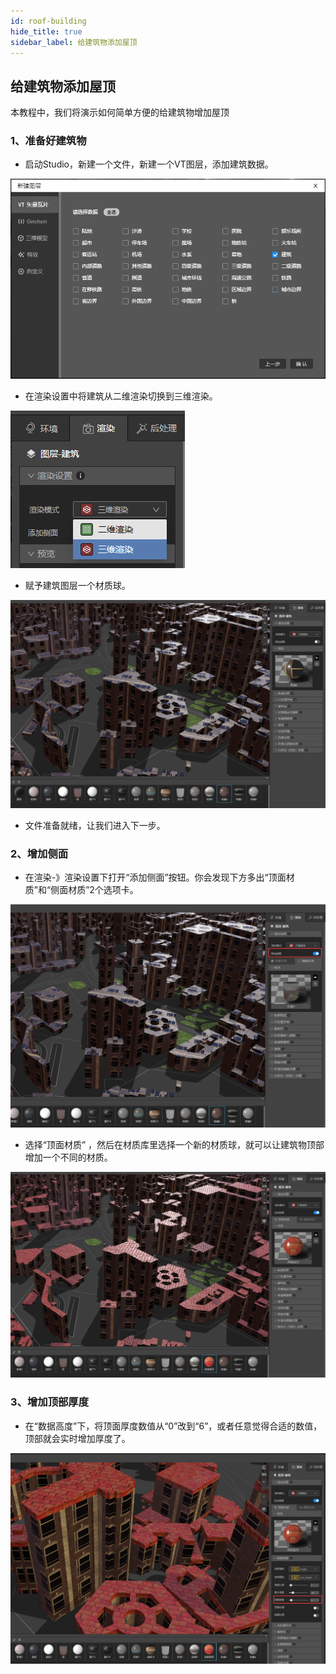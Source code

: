 ```yaml
---
id: roof-building
hide_title: true
sidebar_label: 给建筑物添加屋顶
---
```


## 给建筑物添加屋顶

本教程中，我们将演示如何简单方便的给建筑物增加屋顶

### 1、准备好建筑物

* 启动Studio，新建一个文件，新建一个VT图层，添加建筑数据。

![新建图层](../assets/roof-building-1.png)

* 在渲染设置中将建筑从二维渲染切换到三维渲染。

![三维渲染](../assets/roof-building-2.png)

* 赋予建筑图层一个材质球。

![三维渲染](../assets/roof-building-3.png)

* 文件准备就绪，让我们进入下一步。

### 2、增加侧面

* 在渲染-》渲染设置下打开“添加侧面”按钮。你会发现下方多出“顶面材质”和“侧面材质”2个选项卡。

![三维渲染](../assets/roof-building-4.png)

* 选择“顶面材质” ，然后在材质库里选择一个新的材质球，就可以让建筑物顶部增加一个不同的材质。

![三维渲染](../assets/roof-building-5.png)

### 3、增加顶部厚度

*  在“数据高度”下，将顶面厚度数值从“0”改到“6”，或者任意觉得合适的数值，顶部就会实时增加厚度了。

![三维渲染](../assets/roof-building-6.png)

